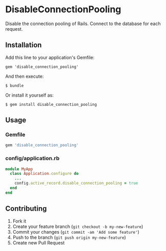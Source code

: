# DisableConnectionPooling

Disable the connection pooling of Rails.
Connect to the database for each request.

## Installation

Add this line to your application's Gemfile:

    gem 'disable_connection_pooling'

And then execute:

    $ bundle

Or install it yourself as:

    $ gem install disable_connection_pooling

## Usage

### Gemfile

```ruby
gem 'disable_connection_pooling'
```

### config/application.rb

```ruby
module MyApp
  class Application.configure do
    ...
    config.active_record.disable_connection_pooling = true
  end
end
```

## Contributing

1. Fork it
2. Create your feature branch (`git checkout -b my-new-feature`)
3. Commit your changes (`git commit -am 'Add some feature'`)
4. Push to the branch (`git push origin my-new-feature`)
5. Create new Pull Request
